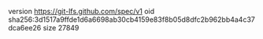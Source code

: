 version https://git-lfs.github.com/spec/v1
oid sha256:3d1517a9ffde1d6a6698ab30cb4159e83f8b05d8dfc2b962bb4a4c37dca6ee26
size 27849
